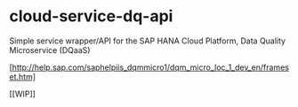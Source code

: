 # cloud-service-dq-api

Simple service wrapper/API for the SAP HANA Cloud Platform, Data Quality Microservice (DQaaS) 

[http://help.sap.com/saphelpiis_dqmmicro1/dqm_micro_loc_1_dev_en/frameset.htm]

[[WIP]]
